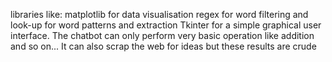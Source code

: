 libraries like: matplotlib for data visualisation
regex for word filtering and look-up for word patterns and extraction
Tkinter for a simple graphical user interface.
The chatbot can only perform very basic operation like addition and so on...
It can also scrap the web for ideas but these results are crude
